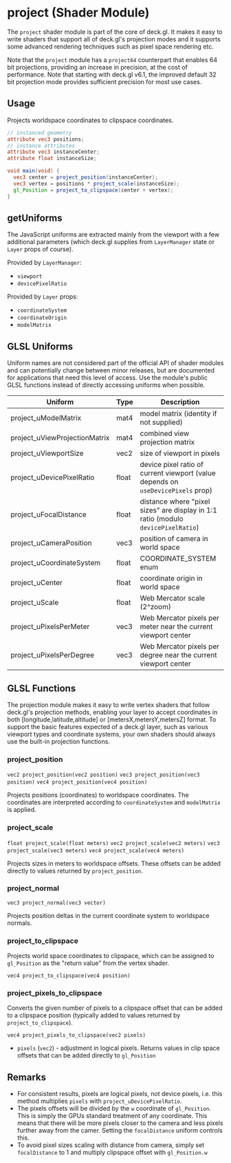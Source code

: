 # project (Shader Module)

The `project` shader module is part of the core of deck.gl. It makes it easy to write shaders that support all of deck.gl's projection modes and it supports some advanced rendering techniques such as pixel space rendering etc.

Note that the `project` module has a `project64` counterpart that enables 64 bit projections, providing an increase in precision, at the cost of performance. Note that starting with deck.gl v6.1, the improved default 32 bit projection mode provides sufficient precision for most use cases.


## Usage

Projects worldspace coordinates to clipspace coordinates.

```glsl
// instanced geometry
attribute vec3 positions;
// instance attributes
attribute vec3 instanceCenter;
attribute float instanceSize;

void main(void) {
  vec3 center = project_position(instanceCenter);
  vec3 vertex = positions * project_scale(instanceSize);
  gl_Position = project_to_clipspace(center + vertex);
}
```

## getUniforms

The JavaScript uniforms are extracted mainly from the viewport with a few additional parameters (which deck.gl supplies from `LayerManager` state or `Layer` props of course).

Provided by `LayerManager`:

* `viewport`
* `devicePixelRatio`

Provided by `Layer` props:

* `coordinateSystem`
* `coordinateOrigin`
* `modelMatrix`


## GLSL Uniforms

Uniform names are not considered part of the official API of shader modules and can potentially change between minor releases, but are documented for applications that need this level of access. Use the module's public GLSL functions instead of directly accessing uniforms when possible.

| Uniform | Type | Description |
| --- | --- | --- |
| project_uModelMatrix | mat4 | model matrix (identity if not supplied) |
| project_uViewProjectionMatrix | mat4 | combined view projection matrix |
| project_uViewportSize | vec2 | size of viewport in pixels |
| project_uDevicePixelRatio | float | device pixel ratio of current viewport (value depends on `useDevicePixels` prop) |
| project_uFocalDistance | float | distance where "pixel sizes" are display in 1:1 ratio (modulo `devicePixelRatio`) |
| project_uCameraPosition | vec3 | position of camera in world space |
| project_uCoordinateSystem | float | COORDINATE_SYSTEM enum |
| project_uCenter | float | coordinate origin in world space |
| project_uScale | float | Web Mercator scale (2^zoom) |
| project_uPixelsPerMeter | vec3 | Web Mercator pixels per meter near the current viewport center |
| project_uPixelsPerDegree | vec3 | Web Mercator pixels per degree near the current viewport center |


## GLSL Functions

The projection module makes it easy to write vertex shaders that follow deck.gl's projection methods, enabling your layer to accept coordinates in both [longitude,latitude,altitude] or [metersX,metersY,metersZ] format. To support the basic features expected of a deck.gl layer, such as various viewport types and coordinate systems, your own shaders should always use the built-in projection functions.

### project_position

`vec2 project_position(vec2 position)`
`vec3 project_position(vec3 position)`
`vec4 project_position(vec4 position)`

Projects positions (coordinates) to worldspace coordinates. The coordinates are interpreted according to `coordinateSystem` and `modelMatrix` is applied.


### project_scale

`float project_scale(float meters)`
`vec2 project_scale(vec2 meters)`
`vec3 project_scale(vec3 meters)`
`vec4 project_scale(vec4 meters)`

Projects sizes in meters to worldspace offsets. These offsets can be added directly to values returned by `project_position`.


### project_normal

`vec3 project_normal(vec3 vector)`

Projects position deltas in the current coordinate system to worldspace normals.


### project_to_clipspace

Projects world space coordinates to clipspace, which can be assigned to `gl_Position` as the "return value" from the vertex shader.

`vec4 project_to_clipspace(vec4 position)`


### project_pixels_to_clipspace

Converts the given number of pixels to a clipspace offset that can be added to a clipspace position (typically added to values returned by `project_to_clipspace`).

`vec4 project_pixels_to_clipspace(vec2 pixels)`

* `pixels` (`vec2`) - adjustment in logical pixels. Returns values in clip space offsets that can be added directly to `gl_Position`


## Remarks

* For consistent results, pixels are logical pixels, not device pixels, i.e. this method multiplies `pixels` with `project_uDevicePixelRatio`.
* The pixels offsets will be divided by the `w` coordinate of `gl_Position`. This is simply the GPUs standard treatment of any coordinate. This means that there will be more pixels closer to the camera and less pixels further away from the camer. Setting the `focalDistance` uniform controls this.
* To avoid pixel sizes scaling with distance from camera, simply set `focalDistance` to 1 and multiply clipspace offset with `gl_Position.w`
